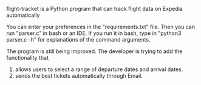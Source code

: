 flight-tracket is a Python program that can track flight data on Expedia automatically

You can enter your preferences in the "requirements.txt" file.
Then you can run "parser.c" in bash or an IDE.
If you run it in bash, type in "python3 parser.c -h" for explanations of the command arguments.

The program is still being improved. The developer is trying to add the functionality that
  1. allows users to select a range of departure dates and arrival dates.
  2. sends the best tickets automatically through Email.

